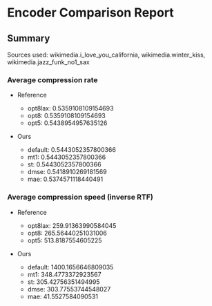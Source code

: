 
# Encoder Comparison Report

## Summary

Sources used: wikimedia.i_love_you_california, wikimedia.winter_kiss, wikimedia.jazz_funk_no1_sax

### Average compression rate

  - Reference
    - opt8lax: 0.5359108109154693
    - opt8: 0.5359108109154693
    - opt5: 0.5438954957635126

  - Ours
    - default: 0.5443052357800366
    - mt1: 0.5443052357800366
    - st: 0.5443052357800366
    - dmse: 0.5418910269181569
    - mae: 0.5374571118440491


### Average compression speed (inverse RTF)
  - Reference
    - opt8lax: 259.91363990584045
    - opt8: 265.56440251031006
    - opt5: 513.8187554605225

  - Ours
    - default: 1400.1656646809035
    - mt1: 348.4773372923567
    - st: 305.42756351494995
    - dmse: 303.77553744548027
    - mae: 41.5527584090531


